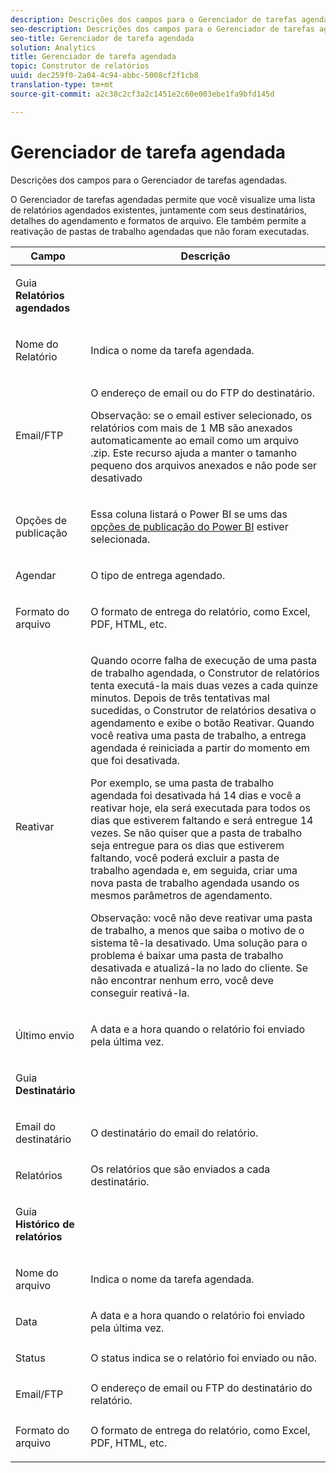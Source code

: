```yaml
---
description: Descrições dos campos para o Gerenciador de tarefas agendadas.
seo-description: Descrições dos campos para o Gerenciador de tarefas agendadas.
seo-title: Gerenciador de tarefa agendada
solution: Analytics
title: Gerenciador de tarefa agendada
topic: Construtor de relatórios
uuid: dec259f0-2a04-4c94-abbc-5008cf2f1cb8
translation-type: tm+mt
source-git-commit: a2c38c2cf3a2c1451e2c60e003ebe1fa9bfd145d

---
```



# Gerenciador de tarefa agendada

Descrições dos campos para o Gerenciador de tarefas agendadas.

O Gerenciador de tarefas agendadas permite que você visualize uma lista de relatórios agendados existentes, juntamente com seus destinatários, detalhes do agendamento e formatos de arquivo. Ele também permite a reativação de pastas de trabalho agendadas que não foram executadas.

<table id="table_21B07A0B5F1D4435A4E882E45A7A6B6E"> 
 <thead> 
  <tr> 
   <th colname="col1" class="entry"> Campo </th> 
   <th colname="col2" class="entry"> Descrição </th> 
  </tr> 
 </thead>
 <tbody> 
  <tr> 
   <td colname="col1"> <p>Guia<b> Relatórios agendados</b> </p> </td> 
   <td colname="col2"> </td> 
  </tr> 
  <tr> 
   <td colname="col1"> <p>Nome do Relatório </p> </td> 
   <td colname="col2"> <p>Indica o nome da tarefa agendada. </p> </td> 
  </tr> 
  <tr> 
   <td colname="col1"> <p> Email/FTP </p> </td> 
   <td colname="col2"> <p>O endereço de email ou do FTP do destinatário. </p> <p>Observação: se o email estiver selecionado, os relatórios com mais de 1 MB são anexados automaticamente ao email como um arquivo .zip. Este recurso ajuda a manter o tamanho pequeno dos arquivos anexados e não pode ser desativado </p> </td> 
  </tr> 
  <tr> 
   <td colname="col1"> <p>Opções de publicação </p> </td> 
   <td colname="col2"> <p>Essa coluna listará o Power BI se ums das <a href="../../analyze/report-builder/c-publish-power-bi/integration-power-bi.md#concept_0C4105AA10F9460A872C2489C9CD7945" format="dita" scope="local"> opções de publicação do Power BI</a> estiver selecionada. </p> </td> 
  </tr> 
  <tr> 
   <td colname="col1"> <p>Agendar </p> </td> 
   <td colname="col2"> <p>O tipo de entrega agendado. </p> </td> 
  </tr> 
  <tr> 
   <td colname="col1"> <p> Formato do arquivo </p> </td> 
   <td colname="col2"> <p> O formato de entrega do relatório, como Excel, PDF, HTML, etc. </p> </td> 
  </tr> 
  <tr> 
   <td colname="col1"> <p>Reativar </p> </td> 
   <td colname="col2"> <p>Quando ocorre falha de execução de uma pasta de trabalho agendada, o Construtor de relatórios tenta executá-la mais duas vezes a cada quinze minutos. Depois de três tentativas mal sucedidas, o Construtor de relatórios desativa o agendamento e exibe o botão <span class="wintitle">Reativar</span>. Quando você reativa uma pasta de trabalho, a entrega agendada é reiniciada a partir do momento em que foi desativada. </p> <p>Por exemplo, se uma pasta de trabalho agendada foi desativada há 14 dias e você a reativar hoje, ela será executada para todos os dias que estiverem faltando e será entregue 14 vezes. Se não quiser que a pasta de trabalho seja entregue para os dias que estiverem faltando, você poderá excluir a pasta de trabalho agendada e, em seguida, criar uma nova pasta de trabalho agendada usando os mesmos parâmetros de agendamento. </p> <p> <p>Observação: você não deve reativar uma pasta de trabalho, a menos que saiba o motivo de o sistema tê-la desativado. Uma solução para o problema é baixar uma pasta de trabalho desativada e atualizá-la no lado do cliente. Se não encontrar nenhum erro, você deve conseguir reativá-la. </p> </p> </td> 
  </tr> 
  <tr> 
   <td colname="col1"> <p>Último envio </p> </td> 
   <td colname="col2"> <p>A data e a hora quando o relatório foi enviado pela última vez. </p> </td> 
  </tr> 
  <tr> 
   <td colname="col1"> <p>Guia <b>Destinatário</b> </p> </td> 
   <td colname="col2"> </td> 
  </tr> 
  <tr> 
   <td colname="col1"> <p>Email do destinatário </p> </td> 
   <td colname="col2"> O destinatário do email do relatório. </td> 
  </tr> 
  <tr> 
   <td colname="col1"> <p>Relatórios </p> </td> 
   <td colname="col2"> Os relatórios que são enviados a cada destinatário. </td> 
  </tr> 
  <tr> 
   <td colname="col1"> <p>Guia <b>Histórico de relatórios</b> </p> </td> 
   <td colname="col2"> </td> 
  </tr> 
  <tr> 
   <td colname="col1"> <p>Nome do arquivo </p> </td> 
   <td colname="col2"> Indica o nome da tarefa agendada. </td> 
  </tr> 
  <tr> 
   <td colname="col1"> <p>Data </p> </td> 
   <td colname="col2"> A data e a hora quando o relatório foi enviado pela última vez. </td> 
  </tr> 
  <tr> 
   <td colname="col1"> <p>Status </p> </td> 
   <td colname="col2"> O status indica se o relatório foi enviado ou não. </td> 
  </tr> 
  <tr> 
   <td colname="col1"> <p>Email/FTP </p> </td> 
   <td colname="col2"> O endereço de email ou FTP do destinatário do relatório. </td> 
  </tr> 
  <tr> 
   <td colname="col1"> <p>Formato do arquivo </p> </td> 
   <td colname="col2"> O formato de entrega do relatório, como Excel, PDF, HTML, etc. </td> 
  </tr> 
 </tbody> 
</table>
